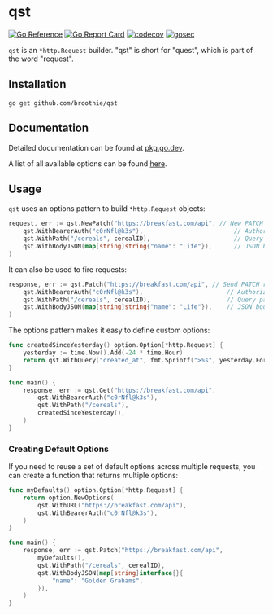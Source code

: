 # qst

[![Go Reference](https://pkg.go.dev/badge/github.com/broothie/qst.svg)](https://pkg.go.dev/github.com/broothie/qst)
[![Go Report Card](https://goreportcard.com/badge/github.com/broothie/qst)](https://goreportcard.com/report/github.com/broothie/qst)
[![codecov](https://codecov.io/gh/broothie/qst/branch/main/graph/badge.svg?token=CVMUN8Y9FV)](https://codecov.io/gh/broothie/qst)
[![gosec](https://github.com/broothie/qst/actions/workflows/gosec.yml/badge.svg)](https://github.com/broothie/qst/actions/workflows/gosec.yml)

`qst` is an `*http.Request` builder. "qst" is short for "quest", which is part of the word "request".

## Installation

```shell script
go get github.com/broothie/qst
```

## Documentation

Detailed documentation can be found at [pkg.go.dev](https://pkg.go.dev/github.com/broothie/qst).

A list of all available options can be found [here](https://pkg.go.dev/github.com/broothie/qst#Option).

## Usage

`qst` uses an options pattern to build `*http.Request` objects:

```go
request, err := qst.NewPatch("https://breakfast.com/api", // New PATCH request
    qst.WithBearerAuth("c0rNfl@k3s"),                         // Authorization header
    qst.WithPath("/cereals", cerealID),                       // Query param
    qst.WithBodyJSON(map[string]string{"name": "Life"}),      // JSON body
)
```

It can also be used to fire requests:

```go
response, err := qst.Patch("https://breakfast.com/api", // Send PATCH request
    qst.WithBearerAuth("c0rNfl@k3s"),                       // Authorization header
    qst.WithPath("/cereals", cerealID),                     // Query param
    qst.WithBodyJSON(map[string]string{"name": "Life"}),    // JSON body
)
```

The options pattern makes it easy to define custom options:

```go
func createdSinceYesterday() option.Option[*http.Request] {
    yesterday := time.Now().Add(-24 * time.Hour)
    return qst.WithQuery("created_at", fmt.Sprintf(">%s", yesterday.Format(time.RFC3339)))
}

func main() {
    response, err := qst.Get("https://breakfast.com/api",
        qst.WithBearerAuth("c0rNfl@k3s"),
        qst.WithPath("/cereals"),
        createdSinceYesterday(),
    )
}
```

### Creating Default Options

If you need to reuse a set of default options across multiple requests, you can create a function that returns multiple options:

```go
func myDefaults() option.Option[*http.Request] {
    return option.NewOptions(
        qst.WithURL("https://breakfast.com/api"),
        qst.WithBearerAuth("c0rNfl@k3s"),
    )
}

func main() {
    response, err := qst.Patch("https://breakfast.com/api",
        myDefaults(),
        qst.WithPath("/cereals", cerealID),
        qst.WithBodyJSON(map[string]interface{}{
            "name": "Golden Grahams",
        }),
    )
}
```
